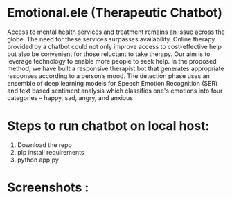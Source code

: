 # Emotional.ele (Therapeutic Chatbot)

Access to mental health services and treatment remains an issue across the globe. The need for these services surpasses availability. Online therapy provided by a chatbot could not only improve access to cost-effective help but also be convenient for those reluctant to take therapy. Our aim is to leverage technology to enable more people to seek help. In the proposed method, we have built a responsive therapist bot that generates appropriate responses according to a person’s mood. The detection phase uses an ensemble of deep learning models for Speech Emotion Recognition (SER) and text based sentiment analysis which classifies one's emotions into four categories – happy, sad, angry, and anxious

# Steps to run chatbot on local host:
1. Download the repo
2. pip install requirements
3. python app.py

# Screenshots :
